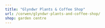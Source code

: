 ```yaml
---
title: "Glyndwr Plants & Coffee Shop"
url: /corwen/glyndwr-plants-and-coffee-shop/
shop: garden centre
---
```

